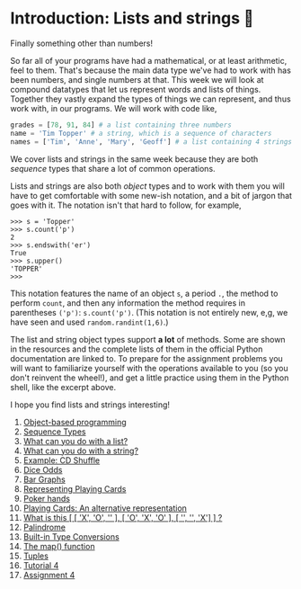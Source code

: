 # Introduction: Lists and strings 🧵 

Finally something other than numbers!

So far all of your programs have had a mathematical, or at least arithmetic, feel to them. That's because the main data type we've had to work with has been numbers, and single numbers at that. This week we will look at compound datatypes that let us represent words and lists of things. Together they vastly expand the types of things we can represent, and thus work with, in our programs. We will work with code like,

```python
grades = [78, 91, 84] # a list containing three numbers
name = 'Tim Topper' # a string, which is a sequence of characters
names = ['Tim', 'Anne', 'Mary', 'Geoff'] # a list containing 4 strings
```

We cover lists and strings in the same week because they are both _sequence_ types that share a lot of common operations.

Lists and strings are also both _object_ types and to work with them you will have to get comfortable with some new-ish notation, and a bit of jargon that goes with it. The notation isn't that hard to follow, for example,

```plaintext
>>> s = 'Topper'
>>> s.count('p')
2
>>> s.endswith('er')
True
>>> s.upper()
'TOPPER'
>>>
```
This notation features the name of an object `s`, a period `.`, the method to perform `count`, and then any information the method requires in parentheses `('p')`: `s.count('p')`. (This notation is not entirely new, e,g, we have seen and used `random.randint(1,6)`.)

The list and string object types support **a lot** of methods. Some are shown in the resources and the complete lists of them in the official Python documentation are linked to. To prepare for the assignment problems you will want to familiarize yourself with the operations available to you (so you don't reinvent the wheel!), and get a little practice using them in the Python shell, like the excerpt above.

I hope you find lists and strings interesting!

1. [Object-based
    programming](01_Object_based_programming.md)
1. [Sequence Types](02_Sequence_types.md)
1. [What can you do with a
    list?](03_What_can_you_do_with_a_list.md)
1. [What can you do with a
    string?](04_What_can_you_do_with_a_string.md)
1. [Example: CD
    Shuffle](05_Example_cd_shuffle.md)
1. [Dice Odds](06_Dice_odds.md)
1. [Bar Graphs](07_Bar_graphs.md)
1. [Representing Playing
    Cards](08_Representing_playing_cards.md)
1. [Poker hands](09_Poker_hands.md)
1. [Playing Cards: An alternative
    representation](10_Playing_cards_An_alternative_representation.md)
1. [What is this \[ \[ 'X', 'O', '' \], \[ 'O', 'X', 'O'
    \], \[ '', '', 'X'\] \]
    ?](11_What_is_this_x_o_o_x_o_x.md)
1. [Palindrome](12_Palindrome.md)
1. [Built-in Type
    Conversions](13_Built_in_type_conversions.md)
1. [The map()
    function](14_The_map_function.md)
1. [Tuples](15_Tuples.md)
1. [Tutorial 4](70_Exercise_sheet_4.md)
1. [Assignment 4](90_Assignment_4.md)